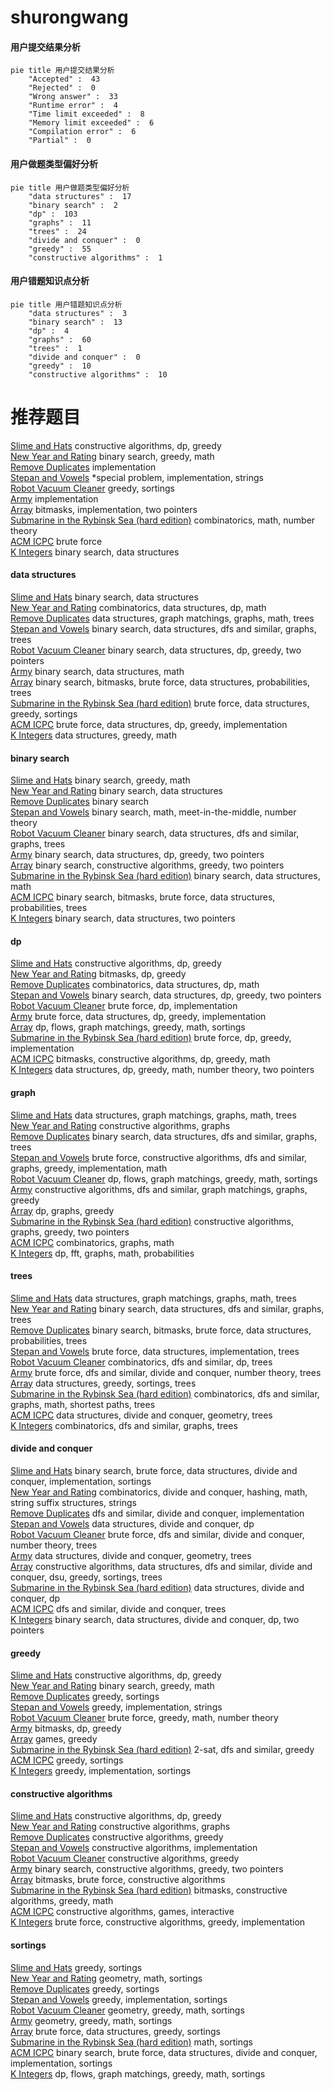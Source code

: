 # shurongwang
<!-- tabs:start -->
#### **用户提交结果分析**

```mermaid
pie title 用户提交结果分析
    "Accepted" :  43
    "Rejected" :  0
    "Wrong answer" :  33
    "Runtime error" :  4
    "Time limit exceeded" :  8
    "Memory limit exceeded" :  6
    "Compilation error" :  6
    "Partial" :  0
```
#### **用户做题类型偏好分析**

```mermaid
pie title 用户做题类型偏好分析
    "data structures" :  17
    "binary search" :  2
    "dp" :  103
    "graphs" :  11
    "trees" :  24
    "divide and conquer" :  0
    "greedy" :  55
    "constructive algorithms" :  1
```
#### **用户错题知识点分析**

```mermaid
pie title 用户错题知识点分析
    "data structures" :  3
    "binary search" :  13
    "dp" :  4
    "graphs" :  60
    "trees" :  1
    "divide and conquer" :  0
    "greedy" :  10
    "constructive algorithms" :  10
```
<!-- tabs:end -->
# 推荐题目
[Slime and Hats](http://codeforces.com/problemset/problem/1349/E)		constructive algorithms,
                        dp,
                        greedy		  
[New Year and Rating](http://codeforces.com/problemset/problem/750/C)		binary search,
                        greedy,
                        math		  
[Remove Duplicates](http://codeforces.com/problemset/problem/978/A)		implementation		  
[Stepan and Vowels](https://codeforces.com/contest/795/problem/K)		*special problem,
                        implementation,
                        strings		  
[Robot Vacuum Cleaner](http://codeforces.com/problemset/problem/922/D)		greedy,
                        sortings		  
[Army](http://codeforces.com/problemset/problem/38/A)		implementation		  
[Array](http://codeforces.com/problemset/problem/224/B)		bitmasks,
                        implementation,
                        two pointers		  
[Submarine in the Rybinsk Sea (hard edition)](http://codeforces.com/problemset/problem/1195/D2)		combinatorics,
                        math,
                        number theory		  
[ACM ICPC](http://codeforces.com/problemset/problem/886/A)		brute force		  
[K Integers](https://codeforces.com/contest/1269/problem/E)		binary search,
                        data structures		  
<!-- tabs:start -->
#### **data structures**
[Slime and Hats](https://codeforces.com/contest/1269/problem/E)		binary search,
                        data structures		  
[New Year and Rating](http://codeforces.com/problemset/problem/1151/E)		combinatorics,
                        data structures,
                        dp,
                        math		  
[Remove Duplicates](http://codeforces.com/problemset/problem/1284/F)		data structures,
                        graph matchings,
                        graphs,
                        math,
                        trees		  
[Stepan and Vowels](http://codeforces.com/problemset/problem/739/B)		binary search,
                        data structures,
                        dfs and similar,
                        graphs,
                        trees		  
[Robot Vacuum Cleaner](http://codeforces.com/problemset/problem/1492/C)		binary search,
                        data structures,
                        dp,
                        greedy,
                        two pointers		  
[Army](http://codeforces.com/problemset/problem/1490/G)		binary search,
                        data structures,
                        math		  
[Array](http://codeforces.com/problemset/problem/1479/D)		binary search,
                        bitmasks,
                        brute force,
                        data structures,
                        probabilities,
                        trees		  
[Submarine in the Rybinsk Sea (hard edition)](http://codeforces.com/problemset/problem/1497/A)		brute force,
                        data structures,
                        greedy,
                        sortings		  
[ACM ICPC](http://codeforces.com/problemset/problem/1491/C)		brute force,
                        data structures,
                        dp,
                        greedy,
                        implementation		  
[K Integers](http://codeforces.com/problemset/problem/1492/B)		data structures,
                        greedy,
                        math		  
#### **binary search**
[Slime and Hats](http://codeforces.com/problemset/problem/750/C)		binary search,
                        greedy,
                        math		  
[New Year and Rating](https://codeforces.com/contest/1269/problem/E)		binary search,
                        data structures		  
[Remove Duplicates](http://codeforces.com/problemset/problem/24/E)		binary search		  
[Stepan and Vowels](http://codeforces.com/problemset/problem/1263/C)		binary search,
                        math,
                        meet-in-the-middle,
                        number theory		  
[Robot Vacuum Cleaner](http://codeforces.com/problemset/problem/739/B)		binary search,
                        data structures,
                        dfs and similar,
                        graphs,
                        trees		  
[Army](http://codeforces.com/problemset/problem/1492/C)		binary search,
                        data structures,
                        dp,
                        greedy,
                        two pointers		  
[Array](http://codeforces.com/problemset/problem/1463/D)		binary search,
                        constructive algorithms,
                        greedy,
                        two pointers		  
[Submarine in the Rybinsk Sea (hard edition)](http://codeforces.com/problemset/problem/1490/G)		binary search,
                        data structures,
                        math		  
[ACM ICPC](http://codeforces.com/problemset/problem/1479/D)		binary search,
                        bitmasks,
                        brute force,
                        data structures,
                        probabilities,
                        trees		  
[K Integers](http://codeforces.com/problemset/problem/1436/E)		binary search,
                        data structures,
                        two pointers		  
#### **dp**
[Slime and Hats](http://codeforces.com/problemset/problem/1349/E)		constructive algorithms,
                        dp,
                        greedy		  
[New Year and Rating](http://codeforces.com/problemset/problem/938/F)		bitmasks,
                        dp,
                        greedy		  
[Remove Duplicates](http://codeforces.com/problemset/problem/1151/E)		combinatorics,
                        data structures,
                        dp,
                        math		  
[Stepan and Vowels](http://codeforces.com/problemset/problem/1492/C)		binary search,
                        data structures,
                        dp,
                        greedy,
                        two pointers		  
[Robot Vacuum Cleaner](https://codeforces.com/contest/1457/problem/C)		brute force,
                        dp,
                        implementation		  
[Army](http://codeforces.com/problemset/problem/1491/C)		brute force,
                        data structures,
                        dp,
                        greedy,
                        implementation		  
[Array](http://codeforces.com/problemset/problem/1437/C)		dp,
                        flows,
                        graph matchings,
                        greedy,
                        math,
                        sortings		  
[Submarine in the Rybinsk Sea (hard edition)](http://codeforces.com/problemset/problem/1499/B)		brute force,
                        dp,
                        greedy,
                        implementation		  
[ACM ICPC](http://codeforces.com/problemset/problem/1491/D)		bitmasks,
                        constructive algorithms,
                        dp,
                        greedy,
                        math		  
[K Integers](http://codeforces.com/problemset/problem/1497/E1)		data structures,
                        dp,
                        greedy,
                        math,
                        number theory,
                        two pointers		  
#### **graph**
[Slime and Hats](http://codeforces.com/problemset/problem/1284/F)		data structures,
                        graph matchings,
                        graphs,
                        math,
                        trees		  
[New Year and Rating](http://codeforces.com/problemset/problem/323/B)		constructive algorithms,
                        graphs		  
[Remove Duplicates](http://codeforces.com/problemset/problem/739/B)		binary search,
                        data structures,
                        dfs and similar,
                        graphs,
                        trees		  
[Stepan and Vowels](http://codeforces.com/problemset/problem/1487/C)		brute force,
                        constructive algorithms,
                        dfs and similar,
                        graphs,
                        greedy,
                        implementation,
                        math		  
[Robot Vacuum Cleaner](http://codeforces.com/problemset/problem/1437/C)		dp,
                        flows,
                        graph matchings,
                        greedy,
                        math,
                        sortings		  
[Army](http://codeforces.com/problemset/problem/1470/D)		constructive algorithms,
                        dfs and similar,
                        graph matchings,
                        graphs,
                        greedy		  
[Array](http://codeforces.com/problemset/problem/1476/C)		dp,
                        graphs,
                        greedy		  
[Submarine in the Rybinsk Sea (hard edition)](http://codeforces.com/problemset/problem/1304/D)		constructive algorithms,
                        graphs,
                        greedy,
                        two pointers		  
[ACM ICPC](http://codeforces.com/problemset/problem/1475/C)		combinatorics,
                        graphs,
                        math		  
[K Integers](http://codeforces.com/problemset/problem/553/E)		dp,
                        fft,
                        graphs,
                        math,
                        probabilities		  
#### **trees**
[Slime and Hats](http://codeforces.com/problemset/problem/1284/F)		data structures,
                        graph matchings,
                        graphs,
                        math,
                        trees		  
[New Year and Rating](http://codeforces.com/problemset/problem/739/B)		binary search,
                        data structures,
                        dfs and similar,
                        graphs,
                        trees		  
[Remove Duplicates](http://codeforces.com/problemset/problem/1479/D)		binary search,
                        bitmasks,
                        brute force,
                        data structures,
                        probabilities,
                        trees		  
[Stepan and Vowels](http://codeforces.com/problemset/problem/1511/C)		brute force,
                        data structures,
                        implementation,
                        trees		  
[Robot Vacuum Cleaner](http://codeforces.com/problemset/problem/1499/F)		combinatorics,
                        dfs and similar,
                        dp,
                        trees		  
[Army](http://codeforces.com/problemset/problem/1491/E)		brute force,
                        dfs and similar,
                        divide and conquer,
                        number theory,
                        trees		  
[Array](http://codeforces.com/problemset/problem/1466/D)		data structures,
                        greedy,
                        sortings,
                        trees		  
[Submarine in the Rybinsk Sea (hard edition)](http://codeforces.com/problemset/problem/1495/D)		combinatorics,
                        dfs and similar,
                        graphs,
                        math,
                        shortest paths,
                        trees		  
[ACM ICPC](http://codeforces.com/problemset/problem/1303/G)		data structures,
                        divide and conquer,
                        geometry,
                        trees		  
[K Integers](http://codeforces.com/problemset/problem/1454/E)		combinatorics,
                        dfs and similar,
                        graphs,
                        trees		  
#### **divide and conquer**
[Slime and Hats](http://codeforces.com/problemset/problem/1461/D)		binary search,
                        brute force,
                        data structures,
                        divide and conquer,
                        implementation,
                        sortings		  
[New Year and Rating](http://codeforces.com/problemset/problem/1466/G)		combinatorics,
                        divide and conquer,
                        hashing,
                        math,
                        string suffix structures,
                        strings		  
[Remove Duplicates](http://codeforces.com/problemset/problem/1490/D)		dfs and similar,
                        divide and conquer,
                        implementation		  
[Stepan and Vowels](https://codeforces.com/contest/1483/problem/C)		data structures,
                        divide and conquer,
                        dp		  
[Robot Vacuum Cleaner](http://codeforces.com/problemset/problem/1491/E)		brute force,
                        dfs and similar,
                        divide and conquer,
                        number theory,
                        trees		  
[Army](http://codeforces.com/problemset/problem/1303/G)		data structures,
                        divide and conquer,
                        geometry,
                        trees		  
[Array](http://codeforces.com/problemset/problem/1494/D)		constructive algorithms,
                        data structures,
                        dfs and similar,
                        divide and conquer,
                        dsu,
                        greedy,
                        sortings,
                        trees		  
[Submarine in the Rybinsk Sea (hard edition)](http://codeforces.com/problemset/problem/1482/E)		data structures,
                        divide and conquer,
                        dp		  
[ACM ICPC](http://codeforces.com/problemset/problem/566/C)		dfs and similar,
                        divide and conquer,
                        trees		  
[K Integers](http://codeforces.com/problemset/problem/1428/F)		binary search,
                        data structures,
                        divide and conquer,
                        dp,
                        two pointers		  
#### **greedy**
[Slime and Hats](http://codeforces.com/problemset/problem/1349/E)		constructive algorithms,
                        dp,
                        greedy		  
[New Year and Rating](http://codeforces.com/problemset/problem/750/C)		binary search,
                        greedy,
                        math		  
[Remove Duplicates](http://codeforces.com/problemset/problem/922/D)		greedy,
                        sortings		  
[Stepan and Vowels](http://codeforces.com/problemset/problem/844/A)		greedy,
                        implementation,
                        strings		  
[Robot Vacuum Cleaner](http://codeforces.com/problemset/problem/1108/B)		brute force,
                        greedy,
                        math,
                        number theory		  
[Army](http://codeforces.com/problemset/problem/938/F)		bitmasks,
                        dp,
                        greedy		  
[Array](https://codeforces.com/contest/299/problem/C)		games,
                        greedy		  
[Submarine in the Rybinsk Sea (hard edition)](http://codeforces.com/problemset/problem/1218/I)		2-sat,
                        dfs and similar,
                        greedy		  
[ACM ICPC](http://codeforces.com/problemset/problem/1296/D)		greedy,
                        sortings		  
[K Integers](http://codeforces.com/problemset/problem/1430/B)		greedy,
                        implementation,
                        sortings		  
#### **constructive algorithms**
[Slime and Hats](http://codeforces.com/problemset/problem/1349/E)		constructive algorithms,
                        dp,
                        greedy		  
[New Year and Rating](http://codeforces.com/problemset/problem/323/B)		constructive algorithms,
                        graphs		  
[Remove Duplicates](http://codeforces.com/problemset/problem/1503/A)		constructive algorithms,
                        greedy		  
[Stepan and Vowels](http://codeforces.com/problemset/problem/676/A)		constructive algorithms,
                        implementation		  
[Robot Vacuum Cleaner](http://codeforces.com/problemset/problem/1493/A)		constructive algorithms,
                        greedy		  
[Army](http://codeforces.com/problemset/problem/1463/D)		binary search,
                        constructive algorithms,
                        greedy,
                        two pointers		  
[Array](https://codeforces.com/contest/1456/problem/B)		bitmasks,
                        brute force,
                        constructive algorithms		  
[Submarine in the Rybinsk Sea (hard edition)](http://codeforces.com/problemset/problem/1492/D)		bitmasks,
                        constructive algorithms,
                        greedy,
                        math		  
[ACM ICPC](https://codeforces.com/contest/1504/problem/D)		constructive algorithms,
                        games,
                        interactive		  
[K Integers](https://codeforces.com/contest/1483/problem/A)		brute force,
                        constructive algorithms,
                        greedy,
                        implementation		  
#### **sortings**
[Slime and Hats](http://codeforces.com/problemset/problem/922/D)		greedy,
                        sortings		  
[New Year and Rating](http://codeforces.com/problemset/problem/1381/E)		geometry,
                        math,
                        sortings		  
[Remove Duplicates](http://codeforces.com/problemset/problem/1296/D)		greedy,
                        sortings		  
[Stepan and Vowels](http://codeforces.com/problemset/problem/1430/B)		greedy,
                        implementation,
                        sortings		  
[Robot Vacuum Cleaner](https://codeforces.com/contest/1496/problem/C)		geometry,
                        greedy,
                        math,
                        sortings		  
[Army](http://codeforces.com/problemset/problem/1495/A)		geometry,
                        greedy,
                        math,
                        sortings		  
[Array](http://codeforces.com/problemset/problem/1497/A)		brute force,
                        data structures,
                        greedy,
                        sortings		  
[Submarine in the Rybinsk Sea (hard edition)](http://codeforces.com/problemset/problem/1427/A)		math,
                        sortings		  
[ACM ICPC](http://codeforces.com/problemset/problem/1461/D)		binary search,
                        brute force,
                        data structures,
                        divide and conquer,
                        implementation,
                        sortings		  
[K Integers](http://codeforces.com/problemset/problem/1437/C)		dp,
                        flows,
                        graph matchings,
                        greedy,
                        math,
                        sortings		  
<!-- tabs:end -->
